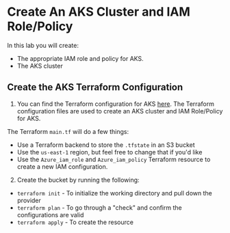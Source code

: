 # Create An AKS Cluster and IAM Role/Policy

In this lab you will create:
- The appropriate IAM role and policy for AKS.
- The AKS cluster

## Create the AKS Terraform Configuration

1. You can find the Terraform configuration for AKS [here](https://github.com/thomast1906/DevOps-The-Hard-Way-Azure/tree/main/Terraform-Azure-Services-Creation/AKS-With-Worker-Nodes). The Terraform configuration files are used to create an AKS cluster and IAM Role/Policy for AKS. 

The Terraform `main.tf` will do a few things:
- Use a Terraform backend to store the `.tfstate` in an S3 bucket
- Use the `us-east-1` region, but feel free to change that if you'd like
- Use the `Azure_iam_role` and `Azure_iam_policy` Terraform resource to create a new IAM configuration. 

2. Create the bucket by running the following:
- `terraform init` - To initialize the working directory and pull down the provider
- `terraform plan` - To go through a "check" and confirm the configurations are valid
- `terraform apply` - To create the resource
